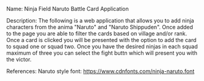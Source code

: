 Name: Ninja Field Naruto Battle Card Application

Description: The following is a web application that allows you to add ninja characters from the anima "Naruto" and "Naruto Shippuden". Once added to the page you are able to filter the cards based on village and/or rank. Once a card is clicked you will be presented with the option to add the card to squad one or squad two. Once you have the desired ninjas in each squad maximum of three you can select the fight buttn which will present you with the victor.

References:
    Naruto style font: https://www.cdnfonts.com/ninja-naruto.font